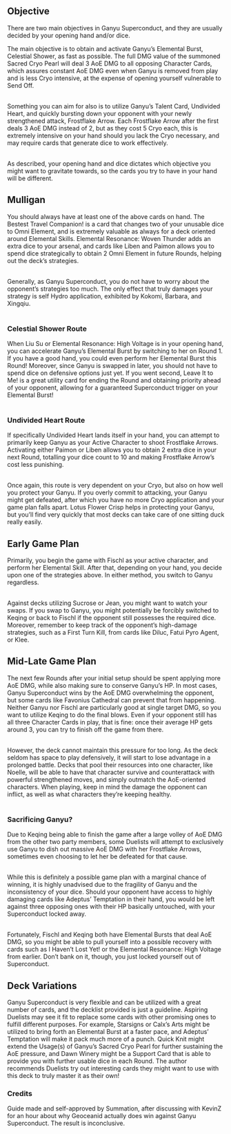 ﻿---
name: Ganyu Superconduct
tags:
    - Easy
    - Aggro
    - Retired
description: AoE DMG is the name of this deck. With the aid of the Superconduct Elemental Reaction, as well as Ganyu's Talents, this deck is able to easily whittle down all three of your opponent's Character Cards in one fell swoop. When your opponent only has one character remaining, finish them off with Keqing!
deck_code: '!!030G0I.2W.2V.38.3H.3K.3L.21.2J.2Z.39.3X.41.3G.2O.0S='
good_against:
    - 
        - Klee
        - Mona
        - Fatui Pyro Agent
bad_against:
    - 
        - Barbara
        - Diona
        - Xingqiu
video_url: https://youtu.be/4q5vYtT4HUY
last_updated_version: 3.5
--- 


## Objective
There are two main objectives in Ganyu Superconduct, and they are usually decided by your opening hand and/or dice.


The main objective is to obtain and activate Ganyu’s Elemental Burst, Celestial Shower, as fast as possible. The full DMG value of the summoned Sacred Cryo Pearl will deal 3 AoE DMG to all opposing Character Cards, which assures constant AoE DMG even when Ganyu is removed from play and is less Cryo intensive, at the expense of opening yourself vulnerable to Send Off. <br></br>

Something you can aim for also is to utilize Ganyu’s Talent Card, Undivided Heart, and quickly bursting down your opponent with your newly strengthened attack, Frostflake Arrow. Each Frostflake Arrow after the first deals 3 AoE DMG instead of 2, but as they cost 5 Cryo each, this is extremely intensive on your hand should you lack the Cryo necessary, and may require cards that generate dice to work effectively. <br></br>

As described, your opening hand and dice dictates which objective you might want to gravitate towards, so the cards you try to have in your hand will be different.


## Mulligan
<CardRow :cards="['The Bestest Travel Companion', 'Liben', 'Liu Su', 'Paimon', 'Elemental Resonance: Woven Thunder']"></CardRow>


You should always have at least one of the above cards on hand. The Bestest Travel Companion! is a card that changes two of your unusable dice to Omni Element, and is extremely valuable as always for a deck oriented around Elemental Skills. Elemental Resonance: Woven Thunder adds an extra dice to your arsenal, and cards like Liben and Paimon allows you to spend dice strategically to obtain 2 Omni Element in future Rounds, helping out the deck’s strategies. <br></br>

Generally, as Ganyu Superconduct, you do not have to worry about the opponent’s strategies too much. The only effect that truly damages your strategy is self Hydro application, exhibited by Kokomi, Barbara, and Xingqiu. <br></br>


### Celestial Shower Route
<CardFan :cards="['Liu Su', 'Elemental Resonance: High Voltage', 'Leave It to Me']"></CardFan>


When Liu Su or Elemental Resonance: High Voltage is in your opening hand, you can accelerate Ganyu’s Elemental Burst by switching to her on Round 1. If you have a good hand, you could even perform her Elemental Burst this Round! Moreover, since Ganyu is swapped in later, you should not have to spend dice on defensive options just yet. If you went second, Leave It to Me! is a great utility card for ending the Round and obtaining priority ahead of your opponent, allowing for a guaranteed Superconduct trigger on your Elemental Burst! <br></br>


### Undivided Heart Route
<CardFan :cards="['Changing Shifts', 'Undivided Heart', 'Lotus Flower Crisp']"></CardFan>


If specifically Undivided Heart lands itself in your hand, you can attempt to primarily keep Ganyu as your Active Character to shoot Frostflake Arrows. Activating either Paimon or Liben allows you to obtain 2 extra dice in your next Round, totalling your dice count to 10 and making Frostflake Arrow’s cost less punishing. <br></br>


Once again, this route is very dependent on your Cryo, but also on how well you protect your Ganyu. If you overly commit to attacking, your Ganyu might get defeated, after which you have no more Cryo application and your game plan falls apart. Lotus Flower Crisp helps in protecting your Ganyu, but you’ll find very quickly that most decks can take care of one sitting duck really easily.


## Early Game Plan


Primarily, you begin the game with Fischl as your active character, and perform her Elemental Skill. After that, depending on your hand, you decide upon one of the strategies above. In either method, you switch to Ganyu regardless. <br></br>


Against decks utilizing Sucrose or Jean, you might want to watch your swaps. If you swap to Ganyu, you might potentially be forcibly switched to Keqing or back to Fischl if the opponent still possesses the required dice. Moreover, remember to keep track of the opponent’s high-damage strategies, such as a First Turn Kill, from cards like Diluc, Fatui Pyro Agent, or Klee.


## Mid-Late Game Plan
The next few Rounds after your initial setup should be spent applying more AoE DMG, while also making sure to conserve Ganyu’s HP. In most cases, Ganyu Superconduct wins by the AoE DMG overwhelming the opponent, but some cards like Favonius Cathedral can prevent that from happening. Neither Ganyu nor Fischl are particularly good at single target DMG, so you want to utilize Keqing to do the final blows. Even if your opponent still has all three Character Cards in play, that is fine: once their average HP gets around 3, you can try to finish off the game from there. <br></br>


However, the deck cannot maintain this pressure for too long. As the deck seldom has space to play defensively, it will start to lose advantage in a prolonged battle. Decks that pool their resources into one character, like Noelle, will be able to have that character survive and counterattack with powerful strengthened moves, and simply outmatch the AoE-oriented characters. When playing, keep in mind the damage the opponent can inflict, as well as what characters they’re keeping healthy. <br></br>


### Sacrificing Ganyu?
Due to Keqing being able to finish the game after a large volley of AoE DMG from the other two party members, some Duelists will attempt to exclusively use Ganyu to dish out massive AoE DMG with her Frostflake Arrows, sometimes even choosing to let her be defeated for that cause. <br></br>


While this is definitely a possible game plan with a marginal chance of winning, it is highly unadvised due to the fragility of Ganyu and the inconsistency of your dice. Should your opponent have access to highly damaging cards like Adeptus’ Temptation in their hand, you would be left against three opposing ones with their HP basically untouched, with your Superconduct locked away. <br></br>


Fortunately, Fischl and Keqing both have Elemental Bursts that deal AoE DMG, so you might be able to pull yourself into a possible recovery with cards such as I Haven’t Lost Yet! or the Elemental Resonance: High Voltage from earlier. Don’t bank on it, though, you just locked yourself out of Superconduct.


## Deck Variations
Ganyu Superconduct is very flexible and can be utilized with a great number of cards, and the decklist provided is just a guideline. Aspiring Duelists may see it fit to replace some cards with other promising ones to fulfill different purposes. For example, Starsigns or Calx’s Arts might be utilized to bring forth an Elemental Burst at a faster pace, and Adeptus’ Temptation will make it pack much more of a punch. Quick Knit might extend the Usage(s) of Ganyu’s Sacred Cryo Pearl for further sustaining the AoE pressure, and Dawn Winery might be a Support Card that is able to provide you with further usable dice in each Round. The author recommends Duelists try out interesting cards they might want to use with this deck to truly master it as their own!


### Credits
Guide made and self-approved by Summation, after discussing with KevinZ for an hour about why Geoceanid actually does win against Ganyu Superconduct. The result is inconclusive.